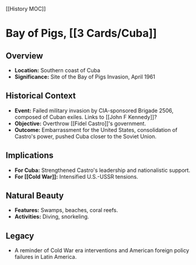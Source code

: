[[History MOC]]
# Bay of Pigs, [[3 Cards/Cuba]]

## Overview
- **Location:** Southern coast of Cuba
- **Significance:** Site of the Bay of Pigs Invasion, April 1961

## Historical Context
- **Event:** Failed military invasion by CIA-sponsored Brigade 2506, composed of Cuban exiles. Links to [[John F Kennedy]]?
- **Objective:** Overthrow [[Fidel Castro]]'s government.
- **Outcome:** Embarrassment for the United States, consolidation of Castro's power, pushed Cuba closer to the Soviet Union.

## Implications
- **For Cuba:** Strengthened Castro's leadership and nationalistic support.
- **For [[Cold War]]:** Intensified U.S.-USSR tensions.

## Natural Beauty
- **Features:** Swamps, beaches, coral reefs.
- **Activities:** Diving, snorkeling.

## Legacy
- A reminder of Cold War era interventions and American foreign policy failures in Latin America.
